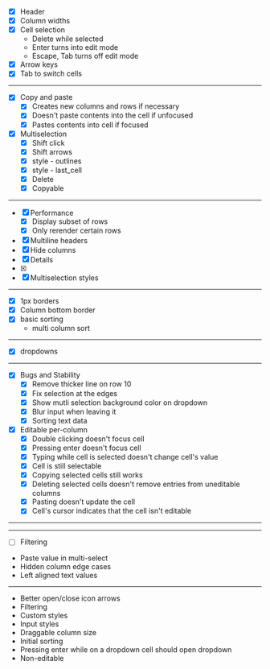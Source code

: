 - [x] Header
- [x] Column widths
- [x] Cell selection
    - Delete while selected
    - Enter turns into edit mode
    - Escape, Tab turns off edit mode
- [x] Arrow keys
- [x] Tab to switch cells

***

- [x] Copy and paste
    - [x] Creates new columns and rows if necessary
    - [x] Doesn't paste contents into the cell if unfocused
    - [x] Pastes contents into cell if focused

- [x] Multiselection
    - [x] Shift click
    - [x] Shift arrows
    - [x] style - outlines
    - [x] style - last_cell
    - [x] Delete
    - [x] Copyable

***

- [x] Performance
    - [x] Display subset of rows
    - [x] Only rerender certain rows
- [x] Multiline headers
- [x] Hide columns
- [x] Details
- [x] <td colSpan/>
- [x] Multiselection styles

***

- [x] 1px borders
- [x] Column bottom border
- [x] basic sorting
    - multi column sort

***

- [x] dropdowns

***

- [x] Bugs and Stability
    - [x] Remove thicker line on row 10
    - [x] Fix selection at the edges
    - [x] Show mutli selection background color on dropdown
    - [x] Blur input when leaving it
    - [x] Sorting text data
- [x] Editable per-column
    - [x] Double clicking doesn't focus cell
    - [x] Pressing enter doesn't focus cell
    - [x] Typing while cell is selected doesn't change cell's value
    - [x] Cell is still selectable
    - [x] Copying selected cells still works
    - [x] Deleting selected cells doesn't remove entries from uneditable columns
    - [x] Pasting doesn't update the cell
    - [x] Cell's cursor indicates that the cell isn't editable

***



***
- [ ] Filtering
- Paste value in multi-select
- Hidden column edge cases
- Left aligned text values

***

- Better open/close icon arrows
- Filtering
- Custom styles
- Input styles
- Draggable column size
- Initial sorting
- Pressing enter while on a dropdown cell should open dropdown
- Non-editable
